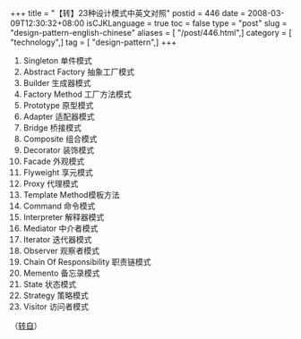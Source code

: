 +++
title = "【转】23种设计模式中英文对照"
postid = 446
date = 2008-03-09T12:30:32+08:00
isCJKLanguage = true
toc = false
type = "post"
slug = "design-pattern-english-chinese"
aliases = [ "/post/446.html",]
category = [ "technology",]
tag = [ "design-pattern",]
+++


1.  Singleton 单件模式
2.  Abstract Factory 抽象工厂模式
3.  Builder 生成器模式
4.  Factory Method 工厂方法模式
5.  Prototype 原型模式
6.  Adapter 适配器模式
7.  Bridge 桥接模式
8.  Composite 组合模式
9.  Decorator 装饰模式
10. Facade 外观模式
11. Flyweight 享元模式
12. Proxy 代理模式
13. Template Method模板方法
14. Command 命令模式
15. Interpreter 解释器模式
16. Mediator 中介者模式
17. Iterator 迭代器模式
18. Observer 观察者模式
19. Chain Of Responsibility 职责链模式
20. Memento 备忘录模式
21. State 状态模式
22. Strategy 策略模式
23. Visitor 访问者模式

（[转自](http://www.devgg.com/?p=47)）

